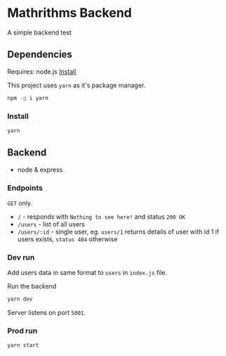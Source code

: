 # Mathrithms Backend

A simple backend test

## Dependencies

Requires: node.js [Install](https://nodejs.org)

This project uses `yarn` as it's package manager.

```bash
npm -g i yarn
```

### Install

```bash
yarn
```

## Backend

- node & express

### Endpoints

`GET` only.

- `/` - responds with `Nothing to see here!` and status `200 OK`
- `/users` - list of all users
- `/users/:id` - single user, eg. `users/1` returns details of user with id 1 if users exists, `status 404` otherwise

### Dev run

Add users data in same format to `users` in `index.js` file.

Run the backend

```bash
yarn dev
```

Server listens on port `5001`.

### Prod run

```bash
yarn start
```
